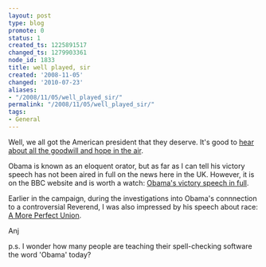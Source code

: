 ```yaml
---
layout: post
type: blog
promote: 0
status: 1
created_ts: 1225891517
changed_ts: 1279903361
node_id: 1833
title: well played, sir
created: '2008-11-05'
changed: '2010-07-23'
aliases:
- "/2008/11/05/well_played_sir/"
permalink: "/2008/11/05/well_played_sir/"
tags:
- General
---
```

Well, we all got the American president that they deserve.  It's good to [hear about all the goodwill and hope in the air](http://www.boingboing.net/2008/11/05/the-us-presidential.html).  

Obama is known as an eloquent orator, but as far as I can tell his victory speech has not been aired in full on the news here in the UK.  However, it is on the  BBC website and is worth a watch: 
[Obama's victory speech in full](http://news.bbc.co.uk/1/hi/world/americas/us_elections_2008/7710079.stm).
<!--break-->
Earlier in the campaign, during the investigations into Obama's connnection to a controversial Reverend, I was also impressed by his speech about race: [A More Perfect Union](http://uk.youtube.com/watch?v=zrp-v2tHaDo).

Anj

p.s. I wonder how many people are teaching their spell-checking software the word 'Obama' today?
